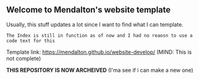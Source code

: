 ## Welcome to Mendalton's website template

Usually, this stuff updates a lot since I want to find what I can template.

```
The Index is still in function as of now and I had no reaosn to use a code text for this
```

Template link: https://mendalton.github.io/website-develop/ (MIND: This is not complete)



__**THIS REPOSITORY IS NOW ARCHEIVED**__ (I'ma see if i can make a new one)
